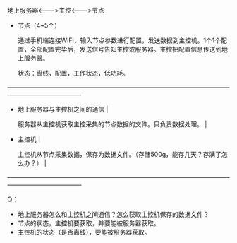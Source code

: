 地上服务器<--->主控<--->节点

* 节点（4~5个）

  通过手机端连接WiFi，输入节点参数进行配置，发送数据到主控机。1个1个配置，全部配置完毕后，发送信号告知主控或服务器。主控把配置信息传送到地上服务器。

  状态：离线，配置，工作状态，低功耗。

————————————————————————————————————————————————

* 地上服务器与主控机之间的通信                                                                                                                   |

  服务器从主控机获取主控采集的节点数据的文件。只负责数据处理。							  |

* 主控机                                                                                                                                                           |

  主控机从节点采集数据，保存为数据文件。（存储500g，能存几天？存满了怎么办？）                            |

————————————————————————————————————————————————

Q：

* 地上服务器怎么和主控机之间通信？怎么获取主控机保存的数据文件？
* 节点的状态，主控机要获取，并要能被服务器获取。
* 主控机的状态（是否离线），要能被服务器获取。